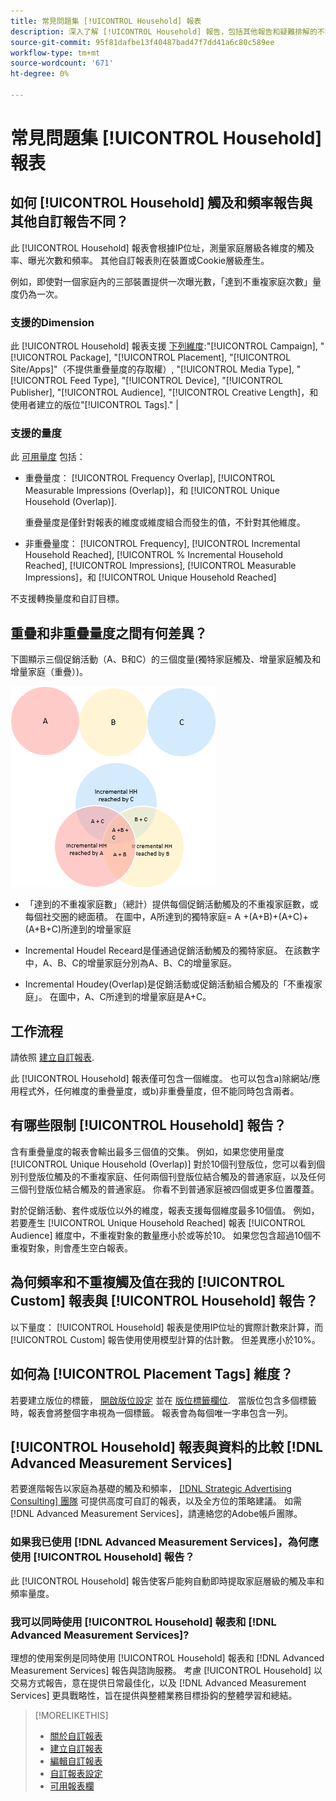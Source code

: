```yaml
---
title: 常見問題集 [!UICONTROL Household] 報表
description: 深入了解 [!UICONTROL Household] 報告，包括其他報告和疑難排解的不同之處。
source-git-commit: 95f81dafbe13f40487bad47f7dd41a6c80c589ee
workflow-type: tm+mt
source-wordcount: '671'
ht-degree: 0%

---
```


# 常見問題集 [!UICONTROL Household] 報表

## 如何 [!UICONTROL Household] 觸及和頻率報告與其他自訂報告不同？

此 [!UICONTROL Household] 報表會根據IP位址，測量家庭層級各維度的觸及率、曝光次數和頻率。 其他自訂報表則在裝置或Cookie層級產生。

例如，即使對一個家庭內的三部裝置提供一次曝光數，「達到不重複家庭次數」量度仍為一次。

### 支援的Dimension

此 [!UICONTROL Household] 報表支援 [下列維度](/help/dsp/reports/report-columns.md):&quot;[!UICONTROL Campaign], &quot;[!UICONTROL Package], &quot;[!UICONTROL Placement], &quot;[!UICONTROL Site/Apps]&quot;（不提供重疊量度的存取權）, &quot;[!UICONTROL Media Type], &quot;[!UICONTROL Feed Type], &quot;[!UICONTROL Device], &quot;[!UICONTROL Publisher], &quot;[!UICONTROL Audience], &quot;[!UICONTROL Creative Length]，和使用者建立的版位&quot;[!UICONTROL Tags].&quot; |

### 支援的量度

此 [可用量度](/help/dsp/reports/report-columns.md) 包括：

* 重疊量度： [!UICONTROL Frequency Overlap], [!UICONTROL Measurable Impressions (Overlap)]，和 [!UICONTROL Unique Household (Overlap)].

   重疊量度是僅針對報表的維度或維度組合而發生的值，不針對其他維度。 <!-- For example, it might show the ?? -->

* 非重疊量度： [!UICONTROL Frequency], [!UICONTROL Incremental Household Reached], [!UICONTROL % Incremental Household Reached], [!UICONTROL Impressions], [!UICONTROL Measurable Impressions]，和 [!UICONTROL Unique Household Reached]

不支援轉換量度和自訂目標。

## 重疊和非重疊量度之間有何差異？

下圖顯示三個促銷活動（A、B和C）的三個度量(獨特家庭觸及、增量家庭觸及和增量家庭（重疊）)。

![家庭重疊量度插圖](/help/dsp/assets/household-overlap-metrics-illustration.png "家庭重疊量度插圖")

* 「達到的不重複家庭數」（總計）提供每個促銷活動觸及的不重複家庭數，或每個社交圈的總面積。 在圖中，A所達到的獨特家庭= A +(A+B)+(A+C)+(A+B+C)所達到的增量家庭

* Incremental Houdel Receard是僅通過促銷活動觸及的獨特家庭。 在該數字中，A、B、C的增量家庭分別為A、B、C的增量家庭。

* Incremental Houdey(Overlap)是促銷活動或促銷活動組合觸及的「不重複家庭」。 在圖中，A、C所達到的增量家庭是A+C。

## 工作流程

請依照 [建立自訂報表](report-create.md).

此 [!UICONTROL Household] 報表僅可包含一個維度。 也可以包含a)除網站/應用程式外，任何維度的重疊量度，或b)非重疊量度，但不能同時包含兩者。

## 有哪些限制 [!UICONTROL Household] 報告？ 

含有重疊量度的報表會輸出最多三個值的交集。 例如，如果您使用量度 [!UICONTROL Unique Household (Overlap)] 對於10個刊登版位，您可以看到個別刊登版位觸及的不重複家庭、任何兩個刊登版位結合觸及的普通家庭，以及任何三個刊登版位結合觸及的普通家庭。 你看不到普通家庭被四個或更多位置覆蓋。

對於促銷活動、套件或版位以外的維度，報表支援每個維度最多10個值。 例如，若要產生 [!UICONTROL Unique Household Reached] 報表 [!UICONTROL Audience] 維度中，不重複對象的數量應小於或等於10。 如果您包含超過10個不重複對象，則會產生空白報表。

## 為何頻率和不重複觸及值在我的 [!UICONTROL Custom] 報表與 [!UICONTROL Household] 報告？

以下量度： [!UICONTROL Household] 報表是使用IP位址的實際計數來計算，而 [!UICONTROL Custom] 報告使用使用模型計算的估計數。 但差異應小於10%。

## 如何為 [!UICONTROL Placement Tags] 維度？

若要建立版位的標籤， [開啟版位設定](/help/dsp/campaign-management/placements/placement-edit.md) 並在 [版位標籤欄位](/help/dsp/campaign-management/placements/placement-settings.md).
 
當版位包含多個標籤時，報表會將整個字串視為一個標籤。 報表會為每個唯一字串包含一列。

## [!UICONTROL Household] 報表與資料的比較 [!DNL Advanced Measurement Services]

若要進階報告以家庭為基礎的觸及和頻率， [[!DNL Strategic Advertising Consulting] 團隊](/help/dsp/introduction/advanced-measurement-services.md) 可提供高度可自訂的報表，以及全方位的策略建議。 如需 [!DNL Advanced Measurement Services]，請連絡您的Adobe帳戶團隊。

### 如果我已使用 [!DNL Advanced Measurement Services]，為何應使用 [!UICONTROL Household] 報告？

此 [!UICONTROL Household] 報告使客戶能夠自動即時提取家庭層級的觸及率和頻率量度。

### 我可以同時使用 [!UICONTROL Household] 報表和 [!DNL Advanced Measurement Services]? 

理想的使用案例是同時使用 [!UICONTROL Household] 報表和 [!DNL Advanced Measurement Services] 報告與諮詢服務。 考慮 [!UICONTROL Household] 以交易方式報告，意在提供日常最佳化，以及 [!DNL Advanced Measurement Services] 更具戰略性，旨在提供與整體業務目標掛鈎的整體學習和總結。

>[!MORELIKETHIS]
>
>* [關於自訂報表](/help/dsp/reports/report-about.md)
>* [建立自訂報表](/help/dsp/reports/report-create.md)
>* [編輯自訂報表](/help/dsp/reports/report-edit.md)
>* [自訂報表設定](/help/dsp/reports/report-settings.md)
>* [可用報表欄](/help/dsp/reports/report-columns.md)

